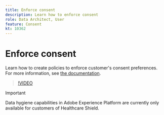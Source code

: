 ```yaml
---
title: Enforce consent
description: Learn how to enforce consent
role: Data Architect, User
feature: Consent
kt: 10362
---
```

# Enforce consent

Learn how to create policies to enforce customer's consent preferences. For more information, see [the documentation](https://experienceleague.adobe.com/docs/experience-platform/data-governance/enforcement/auto-enforcement.html).

>[!VIDEO](https://video.tv.adobe.com/v/345677?quality=12&learn=on)

>[!IMPORTANT]
>
> Data hygiene capabilities in Adobe Experience Platform are currently only available for customers of Healthcare Shield.